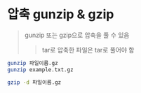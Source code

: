 # 압축 gunzip & gzip

> gunzip 또는 gzip으로 압축을 풀 수 있음
>
> > tar로 압축한 파일은 tar로 풀어야 함

```sh
gunzip 파일이름.gz
gunzip example.txt.gz

gzip -d 파일이름.gz
```
